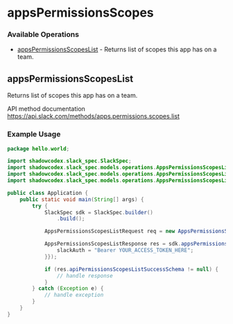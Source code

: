 # appsPermissionsScopes

### Available Operations

* [appsPermissionsScopesList](#appspermissionsscopeslist) - Returns list of scopes this app has on a team.

## appsPermissionsScopesList

Returns list of scopes this app has on a team.

API method documentation
<https://api.slack.com/methods/apps.permissions.scopes.list>

### Example Usage

```java
package hello.world;

import shadowcodex.slack_spec.SlackSpec;
import shadowcodex.slack_spec.models.operations.AppsPermissionsScopesListRequest;
import shadowcodex.slack_spec.models.operations.AppsPermissionsScopesListResponse;
import shadowcodex.slack_spec.models.operations.AppsPermissionsScopesListSecurity;

public class Application {
    public static void main(String[] args) {
        try {
            SlackSpec sdk = SlackSpec.builder()
                .build();

            AppsPermissionsScopesListRequest req = new AppsPermissionsScopesListRequest("quis");            

            AppsPermissionsScopesListResponse res = sdk.appsPermissionsScopes.appsPermissionsScopesList(req, new AppsPermissionsScopesListSecurity("ipsum") {{
                slackAuth = "Bearer YOUR_ACCESS_TOKEN_HERE";
            }});

            if (res.apiPermissionsScopesListSuccessSchema != null) {
                // handle response
            }
        } catch (Exception e) {
            // handle exception
        }
    }
}
```
